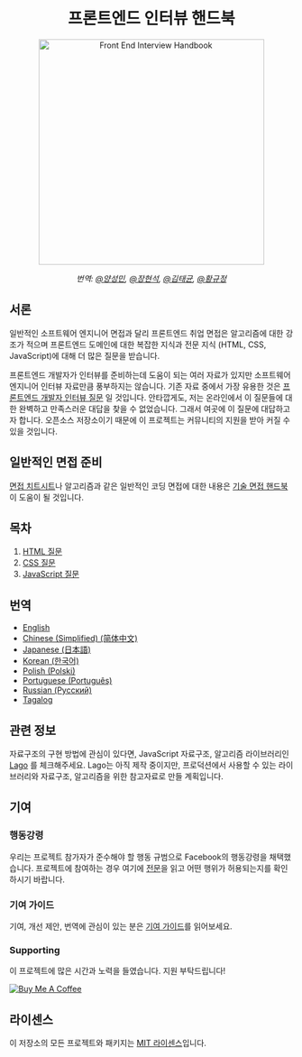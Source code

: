 <h1 align="center">프론트엔드 인터뷰 핸드북</h1>

<div align="center">
  <a href="https://dribbble.com/shots/4263961-Front-End-Interview-Scroll">
    <img src="https://cdn.rawgit.com/yangshun/front-end-interview-handbook/23d89c8/assets/scroll.svg" alt="Front End Interview Handbook" width="400"/>
  </a>
  <p>
    <em>번역: <a href="https://github.com/ysm0622">@양성민</a>, <a href="https://github.com/devjang">@장현석</a>, <a href="https://github.com/tuhbm">@김태균</a>, <a href="https://github.com/octave08">@황규정</a>
    </em>
  </p>
</div>

## 서론

일반적인 소프트웨어 엔지니어 면접과 달리 프론트엔드 취업 면접은 알고리즘에 대한 강조가 적으며 프론트엔드 도메인에 대한 복잡한 지식과 전문 지식 (HTML, CSS, JavaScript)에 대해 더 많은 질문을 받습니다.

프론트엔드 개발자가 인터뷰를 준비하는데 도움이 되는 여러 자료가 있지만 소프트웨어 엔지니어 인터뷰 자료만큼 풍부하지는 않습니다. 기존 자료 중에서 가장 유용한 것은 [프론트엔드 개발자 인터뷰 질문](https://github.com/h5bp/Front-end-Developer-Interview-Questions) 일 것입니다. 안타깝게도, 저는 온라인에서 이 질문들에 대한 완벽하고 만족스러운 대답을 찾을 수 없었습니다. 그래서 여곳에 이 질문에 대답하고자 합니다. 오픈소스 저장소이기 때문에 이 프로젝트는 커뮤니티의 지원을 받아 커질 수 있을 것입니다.

## 일반적인 면접 준비

[면접 치트시트](https://github.com/yangshun/tech-interview-handbook/blob/master/preparing/cheatsheet.md)나 알고리즘과 같은 일반적인 코딩 면접에 대한 내용은 [기술 면접 핸드북](https://github.com/yangshun/tech-interview-handbook)이 도움이 될 것입니다.

## 목차

1. [HTML 질문](questions/html-questions.md)
1. [CSS 질문](questions/css-questions.md)
1. [JavaScript 질문](questions/javascript-questions.md)

## 번역

- [English](/contents/en/README.md)
- [Chinese (Simplified) (简体中文)](/contents/zh/README.md)
- [Japanese (日本語)](/contents/jp/README.md)
- [Korean (한국어)](/contents/kr/README.md)
- [Polish (Polski)](contents/pl/README.md)
- [Portuguese (Português)](contents/pr/README.md)
- [Russian (Русский)](/contents/ru/README.md)
- [Tagalog](/contents/tl/README.md)

## 관련 정보

자료구조의 구현 방법에 관심이 있다면, JavaScript 자료구조, 알고리즘 라이브러리인 [Lago](https://github.com/yangshun/lago) 를 체크해주세요. Lago는 아직 제작 중이지만, 프로덕션에서 사용할 수 있는 라이브러리와 자료구조, 알고리즘을 위한 참고자료로 만들 계획입니다.

## 기여

### 행동강령

우리는 프로젝트 참가자가 준수해야 할 행동 규범으로 Facebook의 행동강령을 채택했습니다. 프로젝트에 참여하는 경우 여기에 [전문](https://code.facebook.com/codeofconduct)을 읽고 어떤 행위가 허용되는지를 확인하시기 바랍니다.

### 기여 가이드

기여, 개선 제안, 번역에 관심이 있는 분은 [기여 가이드](/CONTRIBUTING.md)를 읽어보세요.

### Supporting

이 프로젝트에 많은 시간과 노력을 들였습니다. 지원 부탁드립니다!

<a href="https://www.buymeacoffee.com/yangshun" target="_blank"><img src="https://www.buymeacoffee.com/assets/img/custom_images/orange_img.png" alt="Buy Me A Coffee"/></a>

## 라이센스

이 저장소의 모든 프로젝트와 패키지는 [MIT 라이센스](/LICENSE)입니다.
